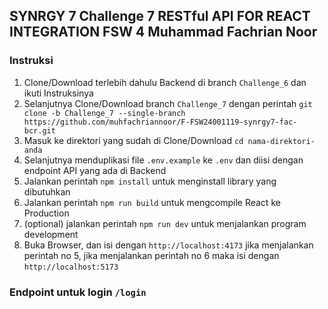 ## SYNRGY 7 Challenge 7 RESTful API FOR REACT INTEGRATION FSW 4 Muhammad Fachrian Noor

### Instruksi

1. Clone/Download terlebih dahulu Backend di branch `Challenge_6` dan ikuti Instruksinya
2. Selanjutnya Clone/Download branch `Challenge_7` dengan perintah `git clone -b Challenge_7 --single-branch https://github.com/muhfachriannoor/F-FSW24001119-synrgy7-fac-bcr.git`
2. Masuk ke direktori yang sudah di Clone/Download `cd nama-direktori-anda`
3. Selanjutnya menduplikasi file `.env.example` ke `.env` dan diisi dengan endpoint API yang ada di Backend
4. Jalankan perintah `npm install` untuk menginstall library yang dibutuhkan
5. Jalankan perintah `npm run build` untuk mengcompile React ke Production
6. (optional) jalankan perintah `npm run dev` untuk menjalankan program development
7. Buka Browser, dan isi dengan `http://localhost:4173` jika menjalankan perintah no 5, jika menjalankan perintah no 6 maka isi dengan `http://localhost:5173`

### Endpoint untuk login `/login`